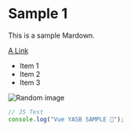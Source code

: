 # Sample 1

This is a sample Mardown.

[A Link](https://blog.lesite.us)

- Item 1
- Item 2
- Item 3

![Random image](https://picsum.photos/200?random)

```js
// JS Test
console.log("Vue YASB SAMPLE 🎉");
```
